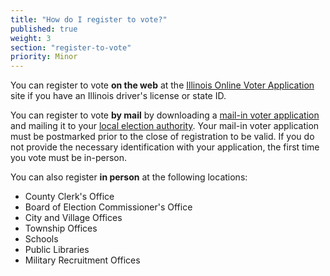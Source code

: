 ```yaml
---
title: "How do I register to vote?"
published: true
weight: 3
section: "register-to-vote"
priority: Minor
---
```


You can register to vote **on the web** at the [Illinois Online Voter Application](https://ova.elections.il.gov/) site if you have an Illinois driver's license or state ID.  

You can register to vote **by mail** by downloading a [mail-in voter application](http://www.elections.il.gov/Downloads/VotingInformation/PDF/R-19.pdf) and mailing it to your [local election authority](http://www.elections.il.gov/ElectionAuthorities/ElecAuthorityList.aspx). Your mail-in voter application must be postmarked prior to the close of registration to be valid. If you do not provide the necessary identification with your application, the first time you vote must be in-person.  

You can also register **in person** at the following locations:  
- County Clerk's Office  
- Board of Election Commissioner's Office  
- City and Village Offices  
- Township Offices  
- Schools  
- Public Libraries  
- Military Recruitment Offices  


